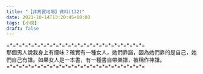 ```yaml
---
title: "【非真實地場】資料(132)"
date: 2021-10-14T13:20:45+08:00
tags: [小說]
draft: false
---
```


=\*=\*=\*=\*=\*=\*=\*=\*=\*=\*=\*=\*=\*=\*=\*=\*=\*=\*=\*=\*=\*=\*=  
那個男人說我身上有煙味？確實有一種女人，她們靠譜，因為她們靠的是自己，她們自己有譜。如果女人是一本書，有一種書自帶樂譜，被稱作神譜。            
=\*=\*=\*=\*=\*=\*=\*=\*=\*=\*=\*=\*=\*=\*=\*=\*=\*=\*=\*=\*=\*=\*=  